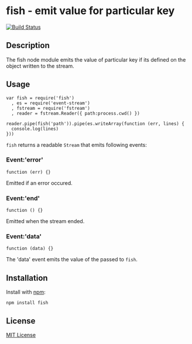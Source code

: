 # fish - emit value for particular key

[![Build Status](https://secure.travis-ci.org/michaelnisi/fish.png)](http://travis-ci.org/michaelnisi/fish)

## Description

The fish node module emits the value of particular key if its defined on the object written to the stream.

## Usage

    var fish = require('fish')
      , es = require('event-stream')
      , fstream = require('fstream')
      , reader = fstream.Reader({ path:process.cwd() })

    reader.pipe(fish('path')).pipe(es.writeArray(function (err, lines) {
      console.log(lines)
    }))


`fish` returns a readable `Stream` that emits following events:

### Event:'error'

    function (err) {}

Emitted if an error occured.

### Event:'end'

    function () {}

Emitted when the stream ended.

### Event:'data'

    function (data) {}

The 'data' event emits the value of the passed to `fish`. 

## Installation

Install with [npm](http://npmjs.org/):

    npm install fish

## License

[MIT License](https://raw.github.com/michaelnisi/fish/master/LICENSE)
